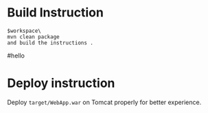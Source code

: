 

# Build Instruction


```
$workspace\
mvn clean package
and build the instructions .

```
#hello

# Deploy instruction

Deploy ```target/WebApp.war``` on Tomcat properly for better experience.

